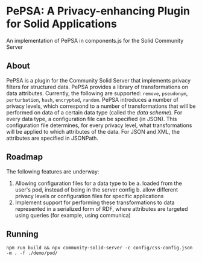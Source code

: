 # PePSA: A Privacy-enhancing Plugin for Solid Applications

An implementation of PePSA in components.js for the Solid Community Server

## About

PePSA is a plugin for the Community Solid Server that implements privacy filters for structured data. PePSA provides a library of transformations on data attributes. Currently, the following are supported: `remove`, `pseudonym`, `perturbation`, `hash`, `encrypted`, `random`. PePSA introduces a number of privacy levels, which correspond to a number of transformations that will be performed on data of a certain data type (called the _data scheme_). For every data type, a configuration file can be specified (in JSON). This configuration file determines, for every privacy level, what transformations will be applied to which attributes of the data. For JSON and XML, the attributes are specified in JSONPath.

## Roadmap

The following features are underway:

1. Allowing configuration files for a data type to be
   a. loaded from the user's pod, instead of being in the server config
   b. allow different privacy levels or configuration files for specific applications
2. Implement support for performing these transformations to data represented in a serialized form of RDF, where attributes are targeted using queries (for example, using communica)

## Running

`npm run build && npx community-solid-server -c config/css-config.json -m . -f ./demo/pod/`
